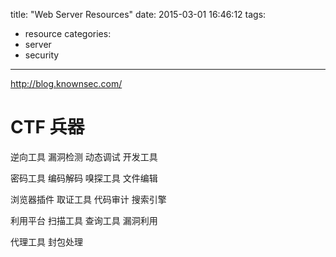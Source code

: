 title: "Web Server Resources"
date: 2015-03-01 16:46:12
tags:
- resource
categories:
- server
- security

---

http://blog.knownsec.com/

# CTF 兵器

逆向工具
漏洞检测
动态调试
开发工具

密码工具
编码解码
嗅探工具
文件编辑

浏览器插件
取证工具
代码审计
搜索引擎

利用平台
扫描工具
查询工具
漏洞利用

代理工具
封包处理
